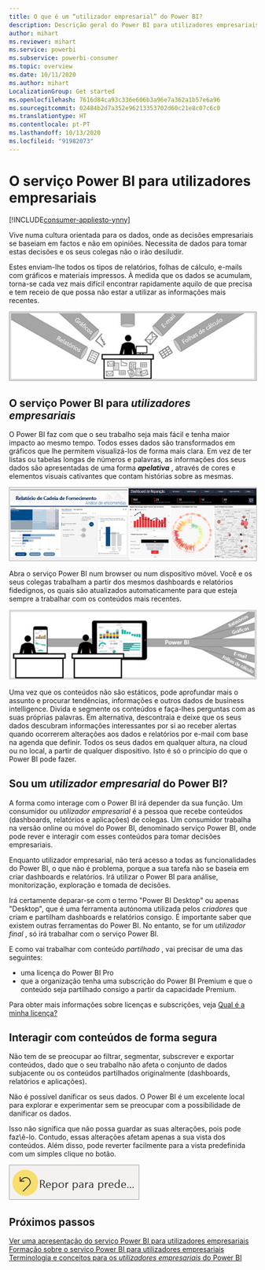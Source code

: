 ```yaml
---
title: O que é um “utilizador empresarial” do Power BI?
description: Descrição geral do Power BI para utilizadores empresariais (também conhecidos como utilizadores finais).
author: mihart
ms.reviewer: mihart
ms.service: powerbi
ms.subservice: powerbi-consumer
ms.topic: overview
ms.date: 10/11/2020
ms.author: mihart
LocalizationGroup: Get started
ms.openlocfilehash: 7616d84ca93c336e606b3a96e7a362a1b57e6a96
ms.sourcegitcommit: 02484b2d7a352e96213353702d60c21e8c07c6c0
ms.translationtype: HT
ms.contentlocale: pt-PT
ms.lasthandoff: 10/13/2020
ms.locfileid: "91982073"
---
```

# <a name="the-power-bi-service-for-business-users"></a>O serviço Power BI para utilizadores empresariais

[!INCLUDE[consumer-appliesto-ynny](../includes/consumer-appliesto-ynny.md)]

Vive numa cultura orientada para os dados, onde as decisões empresariais se baseiam em factos e não em opiniões. Necessita de dados para tomar estas decisões e os seus colegas não o irão desiludir.     
 
Estes enviam-lhe todos os tipos de relatórios, folhas de cálculo, e-mails com gráficos e materiais impressos. À medida que os dados se acumulam, torna-se cada vez mais difícil encontrar rapidamente aquilo de que precisa e tem receio de que possa não estar a utilizar as informações mais recentes.  
 
![Diagrama a mostrar um utilizador empresarial a receber dados nos formatos etiquetados como Relatórios, Gráficos, E-mail e Folhas de Cálculo.](media/end-user-consumer/power-bi-consumer-pipes.png)

## <a name="the-power-bi-service-for-business-users"></a>O serviço Power BI para *utilizadores empresariais*

O Power BI faz com que o seu trabalho seja mais fácil e tenha maior impacto ao mesmo tempo. Todos esses dados são transformados em gráficos que lhe permitem visualizá-los de forma mais clara. Em vez de ter listas ou tabelas longas de números e palavras, as informações dos seus dados são apresentadas de uma forma ***apelativa*** , através de cores e elementos visuais cativantes que contam histórias sobre as mesmas. 

![Captura de ecrã a mostrar um relatório Power BI com diferentes tipos de gráficos.](media/end-user-consumer/power-bi-consumer-examples.png)
 
Abra o serviço Power BI num browser ou num dispositivo móvel. Você e os seus colegas trabalham a partir dos mesmos dashboards e relatórios fidedignos, os quais são atualizados automaticamente para que esteja sempre a trabalhar com os conteúdos mais recentes.   

![Diagrama a mostrar dados em vários formatos que se unem no Power BI e a ser apresentados num ecrã de computador e num dispositivo portátil.](media/end-user-consumer/power-bi-funnel.png)

Uma vez que os conteúdos não são estáticos, pode aprofundar mais o assunto e procurar tendências, informações e outros dados de business intelligence. Divida e segmente os conteúdos e faça-lhes perguntas com as suas próprias palavras. Em alternativa, descontraia e deixe que os seus dados descubram informações interessantes por si ao receber alertas quando ocorrerem alterações aos dados e relatórios por e-mail com base na agenda que definir. Todos os seus dados em qualquer altura, na cloud ou no local, a partir de qualquer dispositivo. Isto é só o princípio do que o Power BI pode fazer. 

## <a name="am-i-a-power-bi-business-user"></a>Sou um *utilizador empresarial* do Power BI?

A forma como interage com o Power BI irá depender da sua função. Um consumidor ou *utilizador empresarial* é a pessoa que recebe conteúdos (dashboards, relatórios e aplicações) de colegas. Um consumidor trabalha na versão online ou móvel do Power BI, denominado serviço Power BI, onde pode rever e interagir com esses conteúdos para tomar decisões empresariais. 
   
Enquanto utilizador empresarial, não terá acesso a todas as funcionalidades do Power BI, o que não é problema, porque a sua tarefa não se baseia em criar dashboards e relatórios. Irá utilizar o Power BI para análise, monitorização, exploração e tomada de decisões. 

Irá certamente deparar-se com o termo "Power BI Desktop" ou apenas "Desktop", que é uma ferramenta autónoma utilizada pelos *criadores* que criam e partilham dashboards e relatórios consigo.  É importante saber que existem outras ferramentas do Power BI. No entanto, se for um *utilizador final* , só irá trabalhar com o serviço Power BI. 

E como vai trabalhar com conteúdo *partilhado* , vai precisar de uma das seguintes:
- uma licença do Power BI Pro
- que a organização tenha uma subscrição do Power BI Premium e que o conteúdo seja partilhado consigo a partir da capacidade Premium. 

Para obter mais informações sobre licenças e subscrições, veja [Qual é a minha licença?](end-user-license.md)


## <a name="safely-interact-with-content"></a>Interagir com conteúdos de forma segura 
Não tem de se preocupar ao filtrar, segmentar, subscrever e exportar conteúdos, dado que o seu trabalho não afeta o conjunto de dados subjacente ou os conteúdos partilhados originalmente (dashboards, relatórios e aplicações).  

Não é possível danificar os seus dados.  O Power BI é um excelente local para explorar e experimentar sem se preocupar com a possibilidade de danificar os dados.  
 
Isso não significa que não possa guardar as suas alterações, pois pode faz\ê-lo. Contudo, essas alterações afetam apenas a sua vista dos conteúdos. Além disso, pode reverter facilmente para a vista predefinida com um simples clique no botão.  

![Captura de ecrã a mostrar o botão Repor para predefinição.](media/end-user-consumer/power-bi-reset.png)


## <a name="next-steps"></a>Próximos passos

[Ver uma apresentação do serviço Power BI para utilizadores empresariais](end-user-reading-view.md)    
[Formação sobre o serviço Power BI para utilizadores empresariais](/learn/paths/consume-data-with-power-bi/)    
[Terminologia e conceitos para os *utilizadores empresariais* do Power BI](end-user-basic-concepts.md)